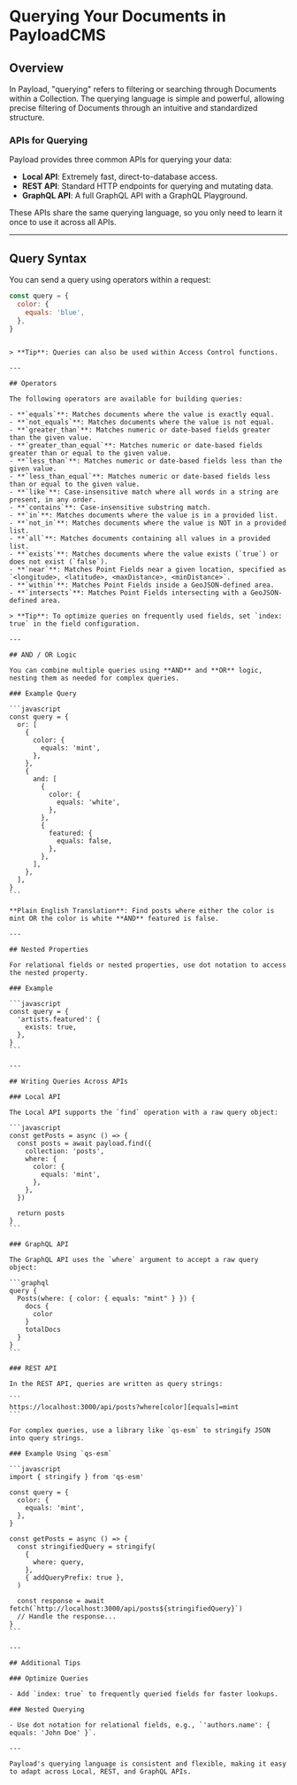 # Querying Your Documents in PayloadCMS

## Overview

In Payload, "querying" refers to filtering or searching through Documents within a Collection. The querying language is simple and powerful, allowing precise filtering of Documents through an intuitive and standardized structure.

### APIs for Querying

Payload provides three common APIs for querying your data:

- **Local API**: Extremely fast, direct-to-database access.
- **REST API**: Standard HTTP endpoints for querying and mutating data.
- **GraphQL API**: A full GraphQL API with a GraphQL Playground.

These APIs share the same querying language, so you only need to learn it once to use it across all APIs.

---

## Query Syntax

You can send a query using operators within a request:

```javascript
const query = {
  color: {
    equals: 'blue',
  },
}
```

````

> **Tip**: Queries can also be used within Access Control functions.

---

## Operators

The following operators are available for building queries:

- **`equals`**: Matches documents where the value is exactly equal.
- **`not_equals`**: Matches documents where the value is not equal.
- **`greater_than`**: Matches numeric or date-based fields greater than the given value.
- **`greater_than_equal`**: Matches numeric or date-based fields greater than or equal to the given value.
- **`less_than`**: Matches numeric or date-based fields less than the given value.
- **`less_than_equal`**: Matches numeric or date-based fields less than or equal to the given value.
- **`like`**: Case-insensitive match where all words in a string are present, in any order.
- **`contains`**: Case-insensitive substring match.
- **`in`**: Matches documents where the value is in a provided list.
- **`not_in`**: Matches documents where the value is NOT in a provided list.
- **`all`**: Matches documents containing all values in a provided list.
- **`exists`**: Matches documents where the value exists (`true`) or does not exist (`false`).
- **`near`**: Matches Point Fields near a given location, specified as `<longitude>, <latitude>, <maxDistance>, <minDistance>`.
- **`within`**: Matches Point Fields inside a GeoJSON-defined area.
- **`intersects`**: Matches Point Fields intersecting with a GeoJSON-defined area.

> **Tip**: To optimize queries on frequently used fields, set `index: true` in the field configuration.

---

## AND / OR Logic

You can combine multiple queries using **AND** and **OR** logic, nesting them as needed for complex queries.

### Example Query

```javascript
const query = {
  or: [
    {
      color: {
        equals: 'mint',
      },
    },
    {
      and: [
        {
          color: {
            equals: 'white',
          },
        },
        {
          featured: {
            equals: false,
          },
        },
      ],
    },
  ],
}
```

**Plain English Translation**: Find posts where either the color is mint OR the color is white **AND** featured is false.

---

## Nested Properties

For relational fields or nested properties, use dot notation to access the nested property.

### Example

```javascript
const query = {
  'artists.featured': {
    exists: true,
  },
}
```

---

## Writing Queries Across APIs

### Local API

The Local API supports the `find` operation with a raw query object:

```javascript
const getPosts = async () => {
  const posts = await payload.find({
    collection: 'posts',
    where: {
      color: {
        equals: 'mint',
      },
    },
  })

  return posts
}
```

### GraphQL API

The GraphQL API uses the `where` argument to accept a raw query object:

```graphql
query {
  Posts(where: { color: { equals: "mint" } }) {
    docs {
      color
    }
    totalDocs
  }
}
```

### REST API

In the REST API, queries are written as query strings:

```
https://localhost:3000/api/posts?where[color][equals]=mint
```

For complex queries, use a library like `qs-esm` to stringify JSON into query strings.

### Example Using `qs-esm`

```javascript
import { stringify } from 'qs-esm'

const query = {
  color: {
    equals: 'mint',
  },
}

const getPosts = async () => {
  const stringifiedQuery = stringify(
    {
      where: query,
    },
    { addQueryPrefix: true },
  )

  const response = await fetch(`http://localhost:3000/api/posts${stringifiedQuery}`)
  // Handle the response...
}
```

---

## Additional Tips

### Optimize Queries

- Add `index: true` to frequently queried fields for faster lookups.

### Nested Querying

- Use dot notation for relational fields, e.g., `'authors.name': { equals: 'John Doe' }`.

---

Payload's querying language is consistent and flexible, making it easy to adapt across Local, REST, and GraphQL APIs.

````
